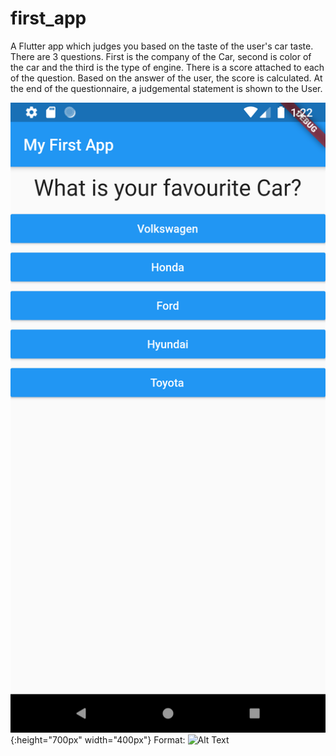 # first_app

A Flutter app which judges you based on the taste of the user's car taste. 
There are 3 questions. First is the company of the Car, second is color of the car and the third is the type of engine. 
There is a score attached to each of the question. Based on the answer of the user, the score is calculated. 
At the end of the questionnaire, a judgemental statement is shown to the User.

![GitHub Logo](/Images_Github/Screenshot_1573156362.png){:height="700px" width="400px"}
Format: ![Alt Text](url)